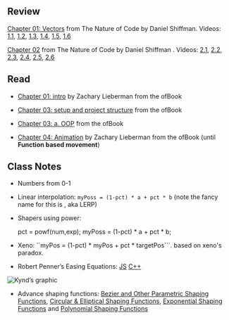 
## Review 

[Chapter 01: Vectors](http://natureofcode.com/book/chapter-1-vectors/) from The Nature of Code by Daniel Shiffman. Videos: [1.1](https://vimeo.com/channels/natureofcode/58734251), [1.2](https://vimeo.com/channels/natureofcode/58943395), [1.3](https://vimeo.com/channels/natureofcode/58943394), [1.4](https://vimeo.com/channels/natureofcode/58943396), [1.5](https://vimeo.com/channels/natureofcode/58943393), [1.6](https://vimeo.com/channels/natureofcode/59028636) 

[Chapter 02](http://natureofcode.com/book/chapter-2-forces/) from The Nature of Code by Daniel Shiffman . Videos: [2.1](https://vimeo.com/channels/natureofcode/59028633), [2.2](https://vimeo.com/channels/natureofcode/59028634), [2.3](https://vimeo.com/channels/natureofcode/59028632), [2.4](https://vimeo.com/channels/natureofcode/59435251), [2.5](https://vimeo.com/channels/natureofcode/59435250), [2.6](https://vimeo.com/channels/natureofcode/59435252)

## Read
* [Chapter 01: intro](https://github.com/openframeworks/ofBook/blob/master/chapters/intro/chapter.md) by Zachary Lieberman from the ofBook

* [Chapter 03: setup and project structure](https://github.com/openframeworks/ofBook/blob/master/chapters/setup_and_project_structure/chapter.md) from the ofBook

* [Chapter 03: a. OOP](https://github.com/openframeworks/ofBook/blob/master/chapters/OOPs!/chapter.md) from the ofBook

* [Chapter 04: Animation](https://github.com/openframeworks/ofBook/blob/master/chapters/animation/chapter.md) by Zachary Lieberman  from the ofBook (until **Function based movement**) 

## Class Notes

* Numbers from 0-1 
* Linear interpolation: ```myPoss = (1-pct) * a + pct * b``` (note the fancy name for this is , aka LERP)
* Shapers using power: 

	pct = powf(num,exp);
	myPoss = (1-pct) * a + pct * b;

* Xeno: ``myPos = (1-pct) * myPos + pct * targetPos```. based on xeno's paradox.

* Robert Penner’s Easing Equations: [JS](http://gizma.com/easing/) [C++](https://github.com/jesusgollonet/ofpennereasing)

![Kynd’s graphic](https://farm8.staticflickr.com/7346/9546075099_18ccc66a2d_o_d.png)

* Advance shaping functions: [Bezier and Other Parametric Shaping Functions](http://www.flong.com/texts/code/shapers_bez/), [Circular & Elliptical Shaping Functions](http://www.flong.com/texts/code/shapers_circ/), [Exponential Shaping Functions](http://www.flong.com/texts/code/shapers_exp/) and [Polynomial Shaping Functions](http://www.flong.com/texts/code/shapers_poly/)